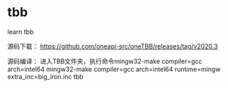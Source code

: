 # tbb
learn tbb 

源码下载：
https://github.com/oneapi-src/oneTBB/releases/tag/v2020.3

源码编译：
进入TBB文件夹，执行命令mingw32-make compiler=gcc arch=intel64
mingw32-make compiler=gcc arch=intel64 runtime=mingw extra_inc=big_iron.inc tbb
